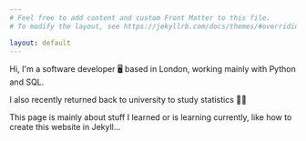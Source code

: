 ```yaml
---
# Feel free to add content and custom Front Matter to this file.
# To modify the layout, see https://jekyllrb.com/docs/themes/#overriding-theme-defaults

layout: default
---
```


Hi, I'm a software developer 🖥️ based in London, working mainly with Python and SQL.

I also recently returned back to university to study statistics 🧑‍🎓 

This page is mainly about stuff I learned or is learning currently, like how to create this website in Jekyll... 
 
